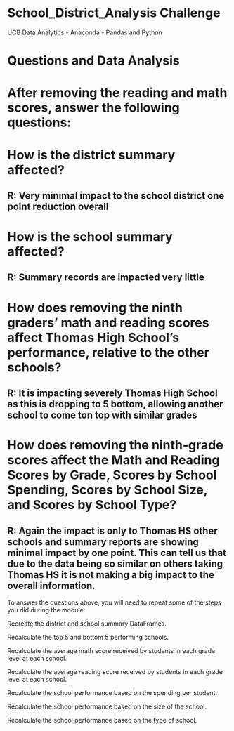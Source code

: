 # School_District_Analysis Challenge
UCB Data Analytics - Anaconda - Pandas and Python
# Questions and Data Analysis
# After removing the reading and math scores, answer the following questions:
# How is the district summary affected?
## R: Very minimal impact to the school district one point reduction overall
# How is the school summary affected?
## R: Summary records are impacted very little
# How does removing the ninth graders’ math and reading scores affect Thomas High School’s performance, relative to the other schools?
## R: It is impacting severely Thomas High School as this is dropping to 5 bottom, allowing another school to come ton top with similar grades 
# How does removing the ninth-grade scores affect the Math and Reading Scores by Grade, Scores by School Spending, Scores by School Size, and Scores by School Type?  
## R: Again the impact is only to Thomas HS other schools and summary reports are showing minimal impact by one point. This can tell us that due to the data being so similar on others taking Thomas HS it is not making a big impact to the overall information.

To answer the questions above, you will need to repeat some of the steps you did during the module:

Recreate the district and school summary DataFrames.

Recalculate the top 5 and bottom 5 performing schools.

Recalculate the average math score received by students in each grade level at each school.

Recalculate the average reading score received by students in each grade level at each school.

Recalculate the school performance based on the spending per student.

Recalculate the school performance based on the size of the school.

Recalculate the school performance based on the type of school.
